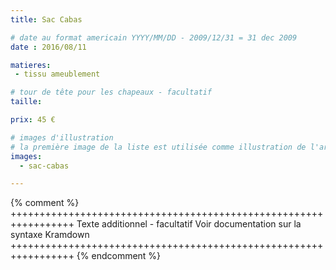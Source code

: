 ```yaml
---
title: Sac Cabas

# date au format americain YYYY/MM/DD - 2009/12/31 = 31 dec 2009
date : 2016/08/11

matieres:
 - tissu ameublement

# tour de tête pour les chapeaux - facultatif
taille:

prix: 45 €

# images d'illustration
# la première image de la liste est utilisée comme illustration de l'article dans les pages de listing.
images:
  - sac-cabas

---
```

{% comment %} +++++++++++++++++++++++++++++++++++++++++++++++++++++++++++++++++
              Texte additionnel - facultatif
              Voir documentation sur la syntaxe Kramdown
+++++++++++++++++++++++++++++++++++++++++++++++++++++++++++++++++ {% endcomment %}
